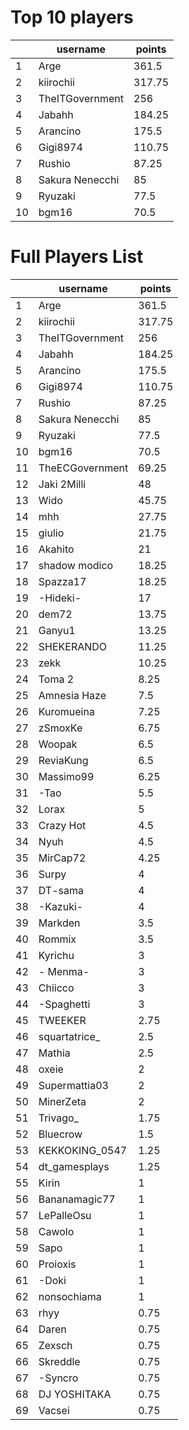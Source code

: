# Top 10 players
|    | username        |   points |
|----|-----------------|----------|
|  1 | Arge            |   361.5  |
|  2 | kiirochii       |   317.75 |
|  3 | TheITGovernment |   256    |
|  4 | Jabahh          |   184.25 |
|  5 | Arancino        |   175.5  |
|  6 | Gigi8974        |   110.75 |
|  7 | Rushio          |    87.25 |
|  8 | Sakura Nenecchi |    85    |
|  9 | Ryuzaki         |    77.5  |
| 10 | bgm16           |    70.5  |
# Full Players List
|    | username        |   points |
|----|-----------------|----------|
|  1 | Arge            |   361.5  |
|  2 | kiirochii       |   317.75 |
|  3 | TheITGovernment |   256    |
|  4 | Jabahh          |   184.25 |
|  5 | Arancino        |   175.5  |
|  6 | Gigi8974        |   110.75 |
|  7 | Rushio          |    87.25 |
|  8 | Sakura Nenecchi |    85    |
|  9 | Ryuzaki         |    77.5  |
| 10 | bgm16           |    70.5  |
| 11 | TheECGovernment |    69.25 |
| 12 | Jaki 2Milli     |    48    |
| 13 | Wido            |    45.75 |
| 14 | mhh             |    27.75 |
| 15 | giulio          |    21.75 |
| 16 | Akahito         |    21    |
| 17 | shadow modico   |    18.25 |
| 18 | Spazza17        |    18.25 |
| 19 | -Hideki-        |    17    |
| 20 | dem72           |    13.75 |
| 21 | Ganyu1          |    13.25 |
| 22 | SHEKERANDO      |    11.25 |
| 23 | zekk            |    10.25 |
| 24 | Toma 2          |     8.25 |
| 25 | Amnesia Haze    |     7.5  |
| 26 | Kuromueina      |     7.25 |
| 27 | zSmoxKe         |     6.75 |
| 28 | Woopak          |     6.5  |
| 29 | ReviaKung       |     6.5  |
| 30 | Massimo99       |     6.25 |
| 31 | -Tao            |     5.5  |
| 32 | Lorax           |     5    |
| 33 | Crazy Hot       |     4.5  |
| 34 | Nyuh            |     4.5  |
| 35 | MirCap72        |     4.25 |
| 36 | Surpy           |     4    |
| 37 | DT-sama         |     4    |
| 38 | -Kazuki-        |     4    |
| 39 | Markden         |     3.5  |
| 40 | Rommix          |     3.5  |
| 41 | Kyrichu         |     3    |
| 42 | - Menma-        |     3    |
| 43 | Chiicco         |     3    |
| 44 | -Spaghetti      |     3    |
| 45 | TWEEKER         |     2.75 |
| 46 | squartatrice_   |     2.5  |
| 47 | Mathia          |     2.5  |
| 48 | oxeie           |     2    |
| 49 | Supermattia03   |     2    |
| 50 | MinerZeta       |     2    |
| 51 | Trivago_        |     1.75 |
| 52 | Bluecrow        |     1.5  |
| 53 | KEKKOKING_0547  |     1.25 |
| 54 | dt_gamesplays   |     1.25 |
| 55 | Kirin           |     1    |
| 56 | Bananamagic77   |     1    |
| 57 | LePalleOsu      |     1    |
| 58 | Cawolo          |     1    |
| 59 | Sapo            |     1    |
| 60 | Proioxis        |     1    |
| 61 | -Doki           |     1    |
| 62 | nonsochiama     |     1    |
| 63 | rhyy            |     0.75 |
| 64 | Daren           |     0.75 |
| 65 | Zexsch          |     0.75 |
| 66 | Skreddle        |     0.75 |
| 67 | -Syncro         |     0.75 |
| 68 | DJ YOSHITAKA    |     0.75 |
| 69 | Vacsei          |     0.75 |